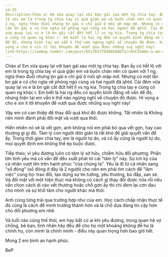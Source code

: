 ```yaml
---
id:25
description:Chào a! Em vừa quay lại với bạn gái sau một tg chia tay. Bạn ấy có tiết
lộ với em là trong tg chia tay vì quá giận em và buồn chán nên có quen với
1 ng, ngta theo đuổi nhưng bn gái e chỉ giữ ở mối qh mập mờ. Nhưng có một
lần bn gái e có cho ngta về phòng ngủ cùng và hai người đã qhtd. Cái đêm
vừa quay lại vs e là bn gái cắt đứt hết ll vs ng kia. Trong tg chia tay
e củng có quen ng khác r. Em biết là hai ng đều có quyền bình đẳng về vấn
đề đó, nhưng hiện tại em vẫn k thể nào ngừng nghĩ về chuyện đó được. Hi
vọng a cho e xin ít lời khuyên để vượt qua được những suy nghĩ này!
link:https://iambep.tumblr.com/post/651765770498588672/ch%C3%A0o-a-em-v%E1%BB%ABa-quay-l%E1%BA%A1i-v%E1%BB%9Bi-b%E1%BA%A1n-g%C3%A1i-sau-m%E1%BB%99t-tg
---
```


Chào a! Em vừa quay lại với bạn gái sau một tg chia tay. Bạn ấy có tiết
lộ với em là trong tg chia tay vì quá giận em và buồn chán nên có quen với
1 ng, ngta theo đuổi nhưng bn gái e chỉ giữ ở mối qh mập mờ. Nhưng có một
lần bn gái e có cho ngta về phòng ngủ cùng và hai người đã qhtd. Cái đêm
vừa quay lại vs e là bn gái cắt đứt hết ll vs ng kia. Trong tg chia tay
e củng có quen ng khác r. Em biết là hai ng đều có quyền bình đẳng về vấn
đề đó, nhưng hiện tại em vẫn k thể nào ngừng nghĩ về chuyện đó được. Hi
vọng a cho e xin ít lời khuyên để vượt qua được những suy nghĩ này!

Vậy em có can thiệp để thay đổi quá khứ đó được không. Tất nhiên là Không
nên mình đành phải đối mặt và vượt qua thôi.

Hiển nhiên nó sẽ là vết gợn, anh không nói em phải bỏ qua vết gợn, hay cao
thượng gì gì đó. Tâm lý con người đơn giản là rất khó để giải quyết vấn
đề ấy. Trong thời gian chia tay, em là người tự do, và cô ấy cũng là người
tự do, mọi quyết định em không thể ép buộc được.

Tiếp theo, vì yêu đương luôn có tâm lý sở hữu, chiếm hữu đối phương. Phần
lớn tình yêu mà có vấn đề đều xuất phát từ cái "tâm lý" này. Sự ích kỷ của
cá nhân vượt lên trên hạnh phúc "của chúng ta". Yêu là đi từ cá nhân sang
"số đông" (số đông ở đây là 2 người) cho nên em phải tìm cách để "làm việc"
cùng họ: trao đổi, tạo dựng sự tin tưởng, yêu thương, bù đắp, san sẻ. Và
đối mặt với một hiện thực mà không có cách gì thay đổi được nữa rồi nếu
vấn chọn cách di vào vết thương hoặc chỗ gợn ấy thì chỉ đem lại cơn đau
cho mình và sự khổ tâm cho người khác mà thôi.

Anh cũng từng trải qua trường hợp như của em. Học cách chấp nhận thực tế
đó cũng là cách để mình trưởng thành hơn và là chỗ dựa đáng tin cậy hơn
cho đối phương em nhé.

Và tuổi nào cũng thế thôi, em hay bất cứ ai khi yêu đương, trong quan hệ
vợ chồng, bè bạn, tình nhân hãy đều để cho họ một khoảng không để họ là
chính họ, còn mình là chính mình - điều này quan trọng hơn bao giờ hết.

Mong 2 em bình an hạnh phúc.

BeP